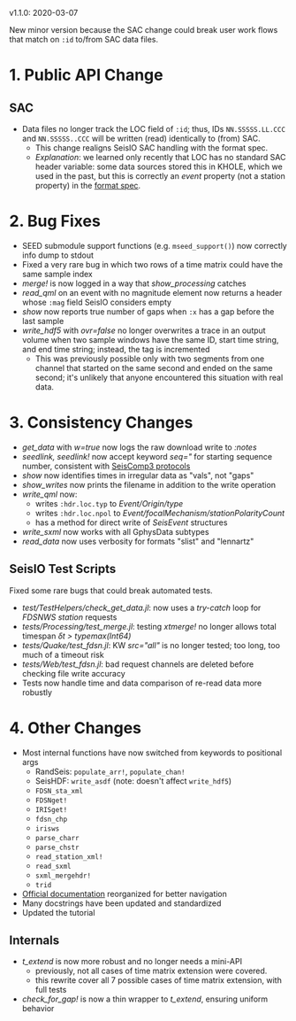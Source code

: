 v1.1.0: 2020-03-07

New minor version because the SAC change could break user work flows that match on `:id` to/from SAC data files.

# 1. **Public API Change**
## **SAC**
* Data files no longer track the LOC field of `:id`; thus, IDs `NN.SSSSS.LL.CCC` and `NN.SSSSS..CCC` will be written (read) identically to (from) SAC.
  + This change realigns SeisIO SAC handling with the format spec.
  + *Explanation*: we learned only recently that LOC has no standard SAC header variable: some data sources stored this in KHOLE, which we used in the past, but this is correctly an *event* property (not a station property) in the [format spec](http://ds.iris.edu/files/sac-manual/manual/file_format.html).

# 2. **Bug Fixes**
* SEED submodule support functions (e.g. `mseed_support()`) now correctly info dump to stdout
* Fixed a very rare bug in which two rows of a time matrix could have the same sample index
* *merge!* is now logged in a way that *show_processing* catches
* *read_qml* on an event with no magnitude element now returns a header whose `:mag` field SeisIO considers empty
* *show* now reports true number of gaps when `:x` has a gap before the last sample
* *write_hdf5* with *ovr=false* no longer overwrites a trace in an output volume when two sample windows have the same ID, start time string, and end time string; instead, the tag is incremented
  + This was previously possible only with two segments from one channel that started on the same second and ended on the same second; it's unlikely that anyone encountered this situation with real data.

# 3. **Consistency Changes**
* *get_data* with *w=true* now logs the raw download write to *:notes*
* *seedlink, seedlink!* now accept keyword *seq="* for starting sequence number, consistent with [SeisComp3 protocols](https://www.seiscomp3.org/doc/seattle/2012.279/apps/seedlink.html)
* *show* now identifies times in irregular data as "vals", not "gaps"
* *show_writes* now prints the filename in addition to the write operation
* *write_qml* now:
  - writes `:hdr.loc.typ` to *Event/Origin/type*
  - writes `:hdr.loc.npol` to *Event/focalMechanism/stationPolarityCount*
  - has a method for direct write of *SeisEvent* structures
* *write_sxml* now works with all GphysData subtypes
* *read_data* now uses verbosity for formats "slist" and "lennartz"

## **SeisIO Test Scripts**
Fixed some rare bugs that could break automated tests.
* *test/TestHelpers/check_get_data.jl*: now uses a *try-catch* loop for *FDSNWS station* requests
* *tests/Processing/test_merge.jl*: testing *xtmerge!* no longer allows total timespan *δt > typemax(Int64)*
* *tests/Quake/test_fdsn.jl*:  KW *src="all"* is no longer tested; too long, too much of a timeout risk
* *tests/Web/test_fdsn.jl*: bad request channels are deleted before checking file write accuracy
* Tests now handle time and data comparison of re-read data more robustly

# 4. **Other Changes**
* Most internal functions have now switched from keywords to positional args
  * RandSeis: `populate_arr!`, `populate_chan!`
  * SeisHDF: `write_asdf` (note: doesn't affect `write_hdf5`)
  * `FDSN_sta_xml`
  * `FDSNget!`
  * `IRISget!`
  * `fdsn_chp`
  * `irisws`
  * `parse_charr`
  * `parse_chstr`
  * `read_station_xml!`
  * `read_sxml`
  * `sxml_mergehdr!`
  * `trid`
* [Official documentation](https://seisio.readthedocs.io/) reorganized for better navigation
* Many docstrings have been updated and standardized
* Updated the tutorial

## **Internals**
* *t_extend* is now more robust and no longer needs a mini-API
  + previously, not all cases of time matrix extension were covered.
  + this rewrite cover all 7 possible cases of time matrix extension, with full tests
* *check_for_gap!* is now a thin wrapper to *t_extend*, ensuring uniform behavior
